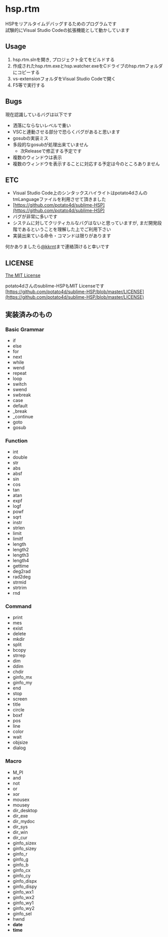 # hsp.rtm
HSPをリアルタイムデバッグするためのプログラムです  
試験的にVisual Studio Codeの拡張機能として動かしています

## Usage
1. hsp.rtm.slnを開き, プロジェクト全てをビルドする
2. 作成されたhsp.rtm.exeとhsp.watcher.exeをCドライブのhsp.rtmフォルダにコピーする
3. vs-extensionフォルダをVisual Studio Codeで開く
4. F5等で実行する

## Bugs
現在認識しているバグは以下です
- 洒落にならないレベルで重い
 - VSCと連動させる部分で恐らくバグがあると思います
- gosubの実装ミス
 - 多段的なgosubが処理出来ていません
   - 次Releaseで修正する予定です
- 複数のウィンドウは表示
 - 複数のウィンドウを表示することに対応する予定は今のところありません

## ETC
- Visual Studio Code上のシンタックスハイライトはpotato4dさんのtmLanguageファイルを利用させて頂きました
 - [https://github.com/potato4d/sublime-HSP](https://github.com/potato4d/sublime-HSP)
- バグが非常に多いです  
 - システムに対してクリティカルなバグはないと思っていますが, まだ開発段階であるということを理解した上でご利用下さい
- 実装出来ている命令・コマンドは限りがあります

何かありましたら[@kkrnt](https://twitter.com/kkrnt)まで連絡頂けると幸いです

## LICENSE
[The MIT License](https://github.com/kkrnt/hsp.cs/blob/master/LICENSE)
  
potato4dさんのsublime-HSPもMIT Licenseです  
[https://github.com/potato4d/sublime-HSP/blob/master/LICENSE](https://github.com/potato4d/sublime-HSP/blob/master/LICENSE)

## 実装済みのもの
### Basic Grammar
- if
- else
- for
- next
- while
- wend
- repeat
- loop
- switch
- swend
- swbreak
- case
- default
- _break
- _continue
- goto
- gosub

### Function
- int
- double
- str
- abs
- absf
- sin
- cos
- tan
- atan
- expf
- logf
- powf
- sqrt
- instr
- strlen
- limit
- limitf
- length
- length2
- length3
- length4
- gettime
- deg2rad
- rad2deg
- strmid
- strtrim
- rnd

### Command
- print
- mes
- exist
- delete
- mkdir
- split
- bcopy
- strrep
- dim
- ddim
- chdir
- ginfo_mx
- ginfo_my
- end
- stop
- screen
- title
- circle
- boxf
- pos
- line
- color
- wait
- objsize
- dialog

### Macro
- M_PI
- and
- not
- or
- xor
- mousex
- mousey
- dir_desktop
- dir_exe
- dir_mydoc
- dir_sys
- dir_win
- dir_cur
- ginfo_sizex
- ginfo_sizey
- ginfo_r
- ginfo_g
- ginfo_b
- ginfo_cx
- ginfo_cy
- ginfo_dispx
- ginfo_dispy
- ginfo_wx1
- ginfo_wx2
- ginfo_wy1
- ginfo_wy2
- ginfo_sel
- hwnd
- __date__
- __time__
